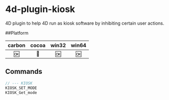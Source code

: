 4d-plugin-kiosk
===============

4D plugin to help 4D run as kiosk software by inhibiting certain user actions.

##Platform

| carbon | cocoa | win32 | win64 |
|:------:|:-----:|:---------:|:---------:|
|🆗|🚫|🆗|🆗|

Commands
---

```c
// --- KIOSK
KIOSK_SET_MODE
KIOSK_Get_mode
```
